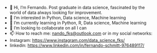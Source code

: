 - 👋 Hi, I’m Fernando. Post graduate in data science, fascinated by the world of data always looking for improvement.
- 👀 I’m interested in Python, Data science, Machine learning
- 🌱 I’m currently learning in Python, R, Data science, Machine learning
- 💞️ I’m looking to collaborate on all I can
- 📫 How to reach me: nando_fks@outlook.com or in my social networks: 
- Instagram: https://www.instagram.com/data_science_fks/
- linkedin: https://www.linkedin.com/in/fernando-schmitt-976489117/

<!---
fernando0887/fernando0887 is a ✨ special ✨ repository because its `README.md` (this file) appears on your GitHub profile.
You can click the Preview link to take a look at your changes.
--->
